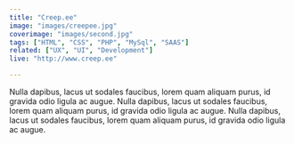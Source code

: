 ```yaml
---
title: "Creep.ee"
image: "images/creepee.jpg"
coverimage: "images/second.jpg"
tags: ["HTML", "CSS", "PHP", "MySql", "SAAS"]
related: ["UX", "UI", "Development"]
live: "http://www.creep.ee"

---
```


Nulla dapibus, lacus ut sodales faucibus, lorem quam aliquam purus, id gravida odio ligula ac augue. Nulla dapibus, lacus ut sodales faucibus, lorem quam aliquam purus, id gravida odio ligula ac augue. Nulla dapibus, lacus ut sodales faucibus, lorem quam aliquam purus, id gravida odio ligula ac augue.
